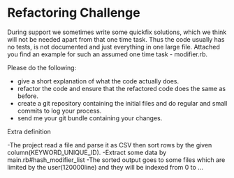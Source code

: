 # Refactoring Challenge

During support we sometimes write some quickfix solutions, which we think will
not be needed apart from that one time task. Thus the code usually has no
tests, is not documented and just everything in one large file. Attached you
find an example for such an assumed one time task - modifier.rb.

Please do the following:

- give a short explanation of what the code actually does.
- refactor the code and ensure that the refactored code does the same
  as before.
- create a git repository containing the initial files and do regular
  and small commits to log your process.
- send me your git bundle containing your changes.






Extra definition

-The project read a file and parse it as CSV then sort rows by the given column(KEYWORD_UNIQUE_ID).
-Extract some data by main.rb#hash_modifier_list 
-The sorted output goes to some files which are limited by the user(120000line) and they will be indexed from 0 to ...
